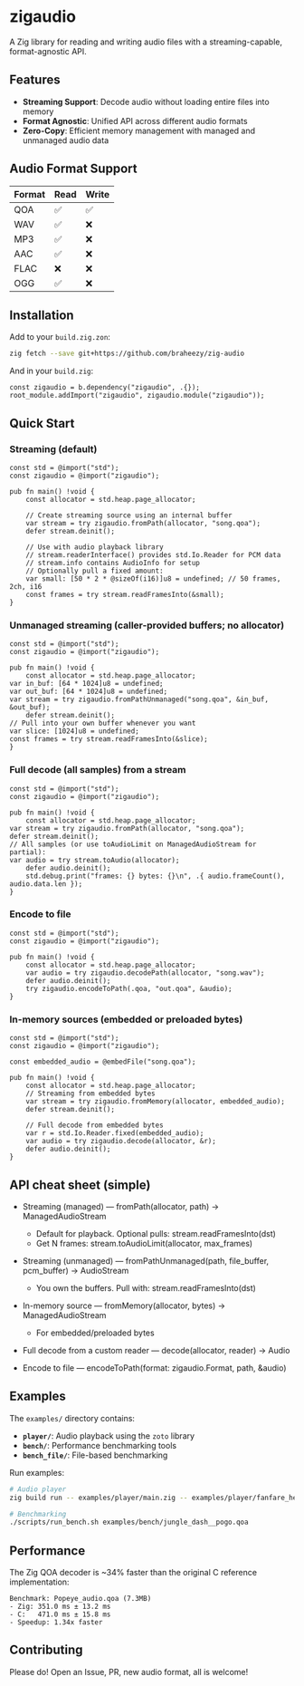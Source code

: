 # zigaudio

A Zig library for reading and writing audio files with a streaming-capable, format-agnostic API.

## Features

- **Streaming Support**: Decode audio without loading entire files into memory
- **Format Agnostic**: Unified API across different audio formats
- **Zero-Copy**: Efficient memory management with managed and unmanaged audio data

## Audio Format Support

| Format | Read | Write |
|--------|------|-------|
| QOA    | ✅   | ✅    |
| WAV    | ✅   | ❌    |
| MP3    | ✅   | ❌    |
| AAC    | ✅   | ❌    |
| FLAC   | ❌   | ❌    |
| OGG    | ✅   | ❌    |

## Installation

Add to your `build.zig.zon`:

```bash
zig fetch --save git+https://github.com/braheezy/zig-audio
```

And in your `build.zig`:

```zig
const zigaudio = b.dependency("zigaudio", .{});
root_module.addImport("zigaudio", zigaudio.module("zigaudio"));
```

## Quick Start

### Streaming (default)

```zig
const std = @import("std");
const zigaudio = @import("zigaudio");

pub fn main() !void {
    const allocator = std.heap.page_allocator;

    // Create streaming source using an internal buffer
    var stream = try zigaudio.fromPath(allocator, "song.qoa");
    defer stream.deinit();

    // Use with audio playback library
    // stream.readerInterface() provides std.Io.Reader for PCM data
    // stream.info contains AudioInfo for setup
    // Optionally pull a fixed amount:
    var small: [50 * 2 * @sizeOf(i16)]u8 = undefined; // 50 frames, 2ch, i16
    const frames = try stream.readFramesInto(&small);
}
```

### Unmanaged streaming (caller-provided buffers; no allocator)

```zig
const std = @import("std");
const zigaudio = @import("zigaudio");

pub fn main() !void {
    const allocator = std.heap.page_allocator;
var in_buf: [64 * 1024]u8 = undefined;
var out_buf: [64 * 1024]u8 = undefined;
var stream = try zigaudio.fromPathUnmanaged("song.qoa", &in_buf, &out_buf);
    defer stream.deinit();
// Pull into your own buffer whenever you want
var slice: [1024]u8 = undefined;
const frames = try stream.readFramesInto(&slice);
}
```

### Full decode (all samples) from a stream

```zig
const std = @import("std");
const zigaudio = @import("zigaudio");

pub fn main() !void {
    const allocator = std.heap.page_allocator;
var stream = try zigaudio.fromPath(allocator, "song.qoa");
defer stream.deinit();
// All samples (or use toAudioLimit on ManagedAudioStream for partial):
var audio = try stream.toAudio(allocator);
    defer audio.deinit();
    std.debug.print("frames: {} bytes: {}\n", .{ audio.frameCount(), audio.data.len });
}
```

### Encode to file

```zig
const std = @import("std");
const zigaudio = @import("zigaudio");

pub fn main() !void {
    const allocator = std.heap.page_allocator;
    var audio = try zigaudio.decodePath(allocator, "song.wav");
    defer audio.deinit();
    try zigaudio.encodeToPath(.qoa, "out.qoa", &audio);
}
```

### In-memory sources (embedded or preloaded bytes)

```zig
const std = @import("std");
const zigaudio = @import("zigaudio");

const embedded_audio = @embedFile("song.qoa");

pub fn main() !void {
    const allocator = std.heap.page_allocator;
    // Streaming from embedded bytes
    var stream = try zigaudio.fromMemory(allocator, embedded_audio);
    defer stream.deinit();

    // Full decode from embedded bytes
    var r = std.Io.Reader.fixed(embedded_audio);
    var audio = try zigaudio.decode(allocator, &r);
    defer audio.deinit();
}
```

## API cheat sheet (simple)

- Streaming (managed) — fromPath(allocator, path) -> ManagedAudioStream
  - Default for playback. Optional pulls: stream.readFramesInto(dst)
  - Get N frames: stream.toAudioLimit(allocator, max_frames)

- Streaming (unmanaged) — fromPathUnmanaged(path, file_buffer, pcm_buffer) -> AudioStream
  - You own the buffers. Pull with: stream.readFramesInto(dst)

- In-memory source — fromMemory(allocator, bytes) -> ManagedAudioStream
  - For embedded/preloaded bytes

- Full decode from a custom reader — decode(allocator, reader) -> Audio

- Encode to file — encodeToPath(format: zigaudio.Format, path, &audio)

## Examples

The `examples/` directory contains:

- **`player/`**: Audio playback using the `zoto` library
- **`bench/`**: Performance benchmarking tools
- **`bench_file/`**: File-based benchmarking

Run examples:

```bash
# Audio player
zig build run -- examples/player/main.zig -- examples/player/fanfare_heartcontainer.qoa

# Benchmarking
./scripts/run_bench.sh examples/bench/jungle_dash__pogo.qoa
```

## Performance

The Zig QOA decoder is ~34% faster than the original C reference implementation:

```
Benchmark: Popeye_audio.qoa (7.3MB)
- Zig: 351.0 ms ± 13.2 ms
- C:   471.0 ms ± 15.8 ms
- Speedup: 1.34x faster
```

## Contributing

Please do! Open an Issue, PR, new audio format, all is welcome!
